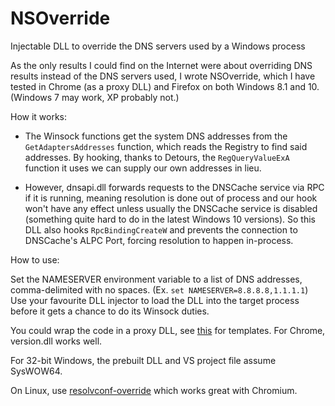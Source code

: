 # NSOverride
Injectable DLL to override the DNS servers used by a Windows process

As the only results I could find on the Internet were about overriding DNS results instead of the DNS servers used, I wrote NSOverride, which I have tested in Chrome (as a proxy DLL) and Firefox on both Windows 8.1 and 10. (Windows 7 may work, XP probably not.)

How it works:

* The Winsock functions get the system DNS addresses from the `GetAdaptersAddresses` function, which reads the Registry to find said addresses. By hooking, thanks to Detours, the `RegQueryValueExA` function it uses we can supply our own addresses in lieu.

* However, dnsapi.dll forwards requests to the DNSCache service via RPC if it is running, meaning resolution is done out of process and our hook won't have any effect unless usually the DNSCache service is disabled (something quite hard to do in the latest Windows 10 versions). So this DLL also hooks `RpcBindingCreateW` and prevents the connection to DNSCache's ALPC Port, forcing resolution to happen in-process.

How to use:

Set the NAMESERVER environment variable to a list of DNS addresses, comma-delimited with no spaces. (Ex. `set NAMESERVER=8.8.8.8,1.1.1.1`)
Use your favourite DLL injector to load the DLL into the target process before it gets a chance to do its Winsock duties.

You could wrap the code in a proxy DLL, see [this](https://github.com/zeffy/proxydll_template) for templates. For Chrome, version.dll works well.

For 32-bit Windows, the prebuilt DLL and VS project file assume SysWOW64. 

On Linux, use [resolvconf-override](https://github.com/hadess/resolvconf-override) which works great with Chromium.
